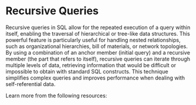 # Recursive Queries

Recursive queries in SQL allow for the repeated execution of a query within itself, enabling the traversal of hierarchical or tree-like data structures. This powerful feature is particularly useful for handling nested relationships, such as organizational hierarchies, bill of materials, or network topologies. By using a combination of an anchor member (initial query) and a recursive member (the part that refers to itself), recursive queries can iterate through multiple levels of data, retrieving information that would be difficult or impossible to obtain with standard SQL constructs. This technique simplifies complex queries and improves performance when dealing with self-referential data.

Learn more from the following resources:

